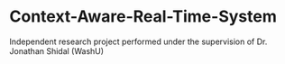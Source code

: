# Context-Aware-Real-Time-System
Independent research project performed under the supervision of Dr. Jonathan Shidal (WashU)
